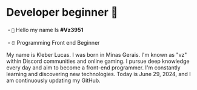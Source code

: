 

###

<h1>Developer beginner 👋</h1>

・`👋` Hello my name Is  **#Vz3951**

・`⏰` Programming Front end Beginner

<p>
My name is Kleber Lucas. I was born in Minas Gerais. I'm known as "vz" within Discord communities and online gaming. I pursue deep knowledge every day and aim to become a front-end programmer. I'm constantly learning and discovering new technologies. Today is June 29, 2024, and I am continuously updating my GitHub.</p>

###


